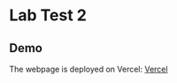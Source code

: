 # Lab Test 2

## Demo

The webpage is deployed on Vercel: [Vercel](https://101395302-lab-test2-comp3133.vercel.app/)

